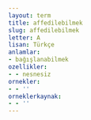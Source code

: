 ```yaml
---
layout: term
title: affedilebilmek
slug: affedilebilmek
letter: A
lisan: Türkçe
anlamlar:
- bağışlanabilmek
ozellikler:
- - nesnesiz
ornekler:
- - ''
orneklerkaynak:
- - ''
---
```


